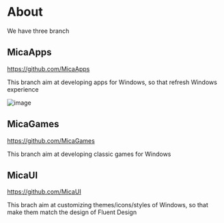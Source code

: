 # About

We have three branch 

## MicaApps
https://github.com/MicaApps

This branch aim at developing apps for Windows, so that refresh Windows experience

![image](https://github.com/MicaCraft/.github/assets/6630660/df3b6a01-4268-4a61-8534-9e3c21f5c15d)


## MicaGames
https://github.com/MicaGames

This branch aim at developing classic games for Windows

## MicaUI
https://github.com/MicaUI

This brach aim at customizing themes/icons/styles of Windows, so that make them match the design of Fluent Design
